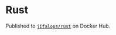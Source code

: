 # Rust

Published to [`jifalops/rust`](https://hub.docker.com/repository/docker/jifalops/rust) on Docker Hub.
